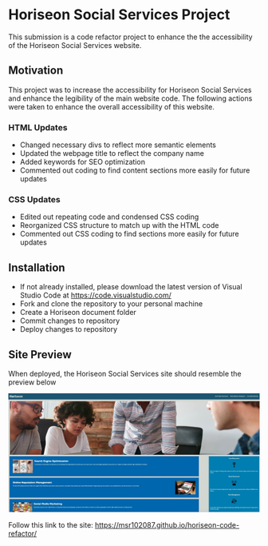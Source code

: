 
# Horiseon Social Services Project

This submission is a code refactor project to enhance the the accessibility of the Horiseon Social Services website.  

## Motivation

This project was to increase the accessibility for Horiseon Social Services and enhance the legibility of the main website code.  The following actions were taken to enhance the overall accessibility of this website.


   ### HTML Updates

  - Changed necessary divs to reflect more semantic elements
  - Updated the webpage title to reflect the company name
  - Added keywords for SEO optimization
  - Commented out coding to find content sections more easily for future updates 
  
   ### CSS Updates
  
  - Edited out repeating code and condensed CSS coding
  - Reorganized CSS structure to match up with the HTML code
  - Commented out CSS coding to find sections more easily for future updates

## Installation 

- If not already installed, please download the latest version of Visual Studio Code at https://code.visualstudio.com/
- Fork and clone the repository to your personal machine
- Create a Horiseon document folder
- Commit changes to repository
- Deploy changes to repository

## Site Preview

When deployed, the Horiseon Social Services site should resemble the preview below

![Horiseon-Web-Preview](assets/images/Horiseon-Web-Preview.jpg)

Follow this link to the site:  https://msr102087.github.io/horiseon-code-refactor/
